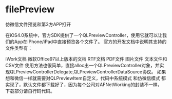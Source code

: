 # filePreview
仿微信文件预览和第3方APP打开

在iOS4.0系统中，官方SDK提供了一个QLPreviewController，使用它就可以让我们的App在iPhone/iPad中直接预览各个文件了。
官方的开发文档中说明其支持的文件类型有：

iWork文档
微软Office97以上版本的文档
RTF文档
PDF文件
图片文件
文本文件和CSV文件
使用方法也很简单，直接alloc出一个QLPreviewController对象，并实现QLPreviewControllerDelegate,QLPreviewControllerDataSource协议。
如果想和微信一样就需要对QLPreviewItem自定义，代码中系统模式 和仿微信模式 都实现了，默认文件都下载好了，因为每个公司对AFNetWorking的封装不一样，
下载部分请自行码代码。
